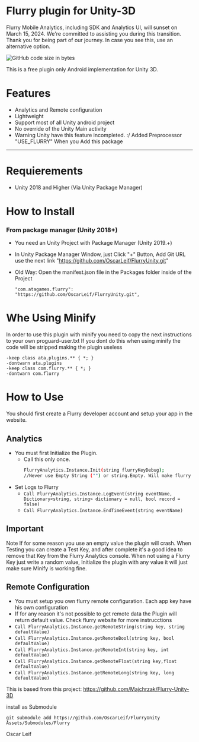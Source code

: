 # Flurry plugin for Unity-3D

Flurry Mobile Analytics, including SDK and Analytics UI, will sunset on March 15, 2024. We're committed to assisting you during this transition. Thank you for being part of our journey.
In case you see this, use an alternative option.


![GitHub code size in bytes](https://img.shields.io/github/languages/code-size/OscarLeif/FlurryUnity?style=plastic)

This is a free plugin only Android implementation for Unity 3D.

# Features
- Analytics and Remote configuration
- Lightweight 
- Support most of all Unity android project
- No override of the Unity Main activity
- Warning Unity have this feature incompleted.  :/ Added Preprocessor "USE_FLURRY" When you Add this package

----
# Requierements
- Unity 2018 and Higher (Via Unity Package Manager)

# How to Install
### From package manager (Unity 2018+)

- You need an Unity Project with Package Manager (Unity 2019.+)
- In Unity Package Manager Window, just Click "+" Button, Add Git URL use the next link "https://github.com/OscarLeif/FlurryUnity.git"

- Old Way: Open the manifest.json file in the Packages folder inside of the Project
  ```
  "com.atagames.flurry": "https://github.com/OscarLeif/FlurryUnity.git",
  ```


# Whe Using Minify

In order to use this plugin with minify you need to copy the next instructions to your own proguard-user.txt
If you dont do this when using minify the code will be stripped making the plugin useless
```
-keep class ata.plugins.** { *; }
-dontwarn ata.plugins
-keep class com.flurry.** { *; }
-dontwarn com.flurry
```

# How to Use 

You should first create a Flurry developer account and setup your app in the website.

## Analytics

- You must first Initialize the Plugin.
  - Call this only once.
    ```sh
    FlurryAnalytics.Instance.Init(string flurryKeyDebug);
    //Never use Empty String ("") or string.Empty. Will make flurry fail.
    ```
- Set Logs to Flurry
  - ```Call FlurryAnalytics.Instance.LogEvent(string eventName, Dictionary<string, string> dictionary = null, bool record = false) ```
  - ```Call FlurryAnalytics.Instance.EndTimeEvent(string eventName)```

## Important

Note If for some reason you use an empty value the plugin will crash.
When Testing you can create a Test Key, and after complete it's a good idea to remove that Key from the Flurry Analytics console.
When not using a Flurry Key just write a random value, Initialize the plugin with any value it will just make sure Minify is working fine.
 
## Remote Configuration
- You must setup you own flurry remote configuration. Each app key have his own configuration
- If for any reason it's not possible to get remote data the Plugin will return default value. Check flurry website for more instrucctions
- ```Call FlurryAnalytics.Instance.getRemoteString(string key, string defaultValue)```
- ```Call FlurryAnalytics.Instance.getRemoteBool(string key, bool defaultValue)```
- ```Call FlurryAnalytics.Instance.getRemoteInt(string key, int defaultValue)```
- ```Call FlurryAnalytics.Instance.getRemoteFloat(string key,float defaultValue)```
- ```Call FlurryAnalytics.Instance.getRemoteLong(string key, long defaultValue)```


This is based from this project:
https://github.com/Majchrzak/Flurry-Unity-3D

install as Submodule

```git submodule add https://github.com/OscarLeif/FlurryUnity Assets/Submodules/Flurry```

Oscar Leif
